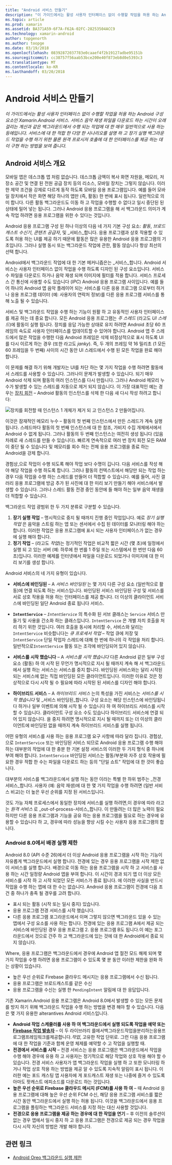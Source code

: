 ```yaml
---
title: "Android 서비스 만들기"
description: "이 가이드에서는 활성 사용자 인터페이스 없이 수행할 작업을 허용 하는 Android 구성 요소인 Xamarin.Android 서비스. 서비스 음악 재생 파일을 다운로드 하는 시간이 오래 걸리는 계산과 같은 백그라운드에서 수행 되는 작업에 대 한 매우 일반적으로 사용 하는 등에입니다. 서비스에 대 한 적합 한 다양 한 시나리오를 설명 하 고 장기 실행 백그라운드 작업을 수행 하기 위한 물론 원격 프로시저 호출에 대 한 인터페이스를 제공 하는 데이 구현 하는 방법을 보여 줍니다."
ms.topic: article
ms.prod: xamarin
ms.assetid: BA371A59-6F7A-F62A-02FC-28253504ACC9
ms.technology: xamarin-android
author: topgenorth
ms.author: toopge
ms.date: 03/19/2018
ms.openlocfilehash: 08392872037783e0caaef4f2b19127adbe95151b
ms.sourcegitcommit: cc38757f56aab53bce200e40f873eb8d0e5393c3
ms.translationtype: MT
ms.contentlocale: ko-KR
ms.lasthandoff: 03/20/2018
---
```

# <a name="creating-android-services"></a>Android 서비스 만들기

_이 가이드에서는 활성 사용자 인터페이스 없이 수행할 작업을 허용 하는 Android 구성 요소인 Xamarin.Android 서비스. 서비스 음악 재생 파일을 다운로드 하는 시간이 오래 걸리는 계산과 같은 백그라운드에서 수행 되는 작업에 대 한 매우 일반적으로 사용 하는 등에입니다. 서비스에 대 한 적합 한 다양 한 시나리오를 설명 하 고 장기 실행 백그라운드 작업을 수행 하기 위한 물론 원격 프로시저 호출에 대 한 인터페이스를 제공 하는 데이 구현 하는 방법을 보여 줍니다._

## <a name="android-services-overview"></a>Android 서비스 개요

모바일 앱은 데스크톱 앱 처럼 없습니다. 데스크톱 금액이 복사 화면 자원을, 메모리, 저장소 공간 및 연결 된 전원 공급 장치 등의 리소스, 모바일 장치는 그렇지 않습니다. 이러한 제약 조건을 강제로 다르게 동작 하도록 모바일 응용 프로그램입니다. 예를 들어 모바일 장치에서 작은 화면 해당 하나의 앱만 (즉, 활동) 한 번에 표시 됩니다. 일반적으로 의미 합니다. 다른 활동 백그라운드도 이동 하 고 작업을 수행할 수 없다고 일시 중단된 된 상태에 밀어 넣는 됩니다. 그러나 Android 응용 프로그램을 해 서 백그라운드 의미가 계속 작업 하려면 응용 프로그램을 위한 수 있다는 것입니다. 

Android 응용 프로그램 구성 된 하나 이상의 다음 네 가지 기본 구성 요소: _활동_, _브로드캐스트 수신기_, _콘텐츠 공급자_, 및 _서비스_합니다. 응용 프로그램과 상호 작용할 수 있도록 허용 하는 UI를 제공 하기 때문에 활동은 많은 유용한 Android 응용 프로그램의 기초입니다. 그러나 실행 동시 또는 백그라운드 작업에 관한, 활동 않습니다 항상 최선의 선택 합니다.
 
Android에서 백그라운드 작업에 대 한 기본 메커니즘은는 _서비스_합니다. Android 서비스는 사용자 인터페이스 없이 작업을 수행 하도록 디자인 된 구성 요소입니다. 서비스 수 파일을 다운로드 하거나 음악 재생 되며 이미지에 필터를 적용 합니다. 서비스 프로세스 간 통신에 사용할 수도 있습니다 (_IPC_) Android 응용 프로그램 사이입니다. 예를 들어 하나의 Android 앱 음악 플레이어 되는 서비스를 다른 응용 프로그램 으로부터 하거나 응용 프로그램 데이터 (예: 사용자의 연락처 정보)를 다른 응용 프로그램 서비스를 통해 노출 될 수 있습니다. 

서비스 및 백그라운드 작업을 수행 하는 기능이 원활 하 고 유동적인 사용자 인터페이스를 제공 하는 데 중요 합니다. 모든 Android 응용 프로그램는 _주 스레드_ (라고도 _UI 스레드_)에 활동이 실행 됩니다. 장치를 응답 가능한 상태로 유지 하려면 Android 초당 60 프레임의 속도로 사용자 인터페이스를 업데이트할 수 있어야 합니다. Android 앱 주 스레드에서 많은 작업을 수행한 다음 Android 프레임은 삭제 비정상적으로 표시 하도록 UI를 다시 이르게 하는 경우 (또한 라고도 _janky_). 즉, 두 개의 프레임 약 16 밀리초 (1 모든 60 프레임을 두 번째) 사이의 시간 동안 UI 스레드에서 수행 된 모든 작업을 완료 해야 합니다. 

이 문제를 해결 하기 위해 개발자는 UI를 차단 하는 몇 가지 작업을 수행 하려면 활동에서 스레드를 사용할 수 있습니다. 그러나이 문제가 발생할 수 있습니다. 되기 매우 Android 삭제 되며 활동의 여러 인스턴스를 다시 만듭니다. 그러나 Android 메모리 누수가 발생할 수 있는 스레드를 자동으로 제거 되지 않습니다. 이 가장 대표적인 예는 경우는 [장치 회전](~/android/app-fundamentals/handling-rotation.md) &ndash; Android 활동의 인스턴스를 삭제 한 다음 새 다시 작성 하려고 합니다:

![장치를 회전할 때 인스턴스 1 개체가 제거 되 고 인스턴스 2 만들어집니다.](images/image-01.png)

이것은 잠재적인 메모리 누수 &ndash; 활동의 첫 번째 인스턴스에서 만든 스레드가 계속 실행 됩니다. 스레드마다 활동의 첫 번째 인스턴스에 대 한 참조, 가비지 수집 개체에서에서 Android 수 없게 됩니다. 그러나 활동의 두 번째 인스턴스는 여전히 생성 됩니다 (있음 차례로 새 스레드를 만들 수 있습니다). 빠르게 연속적으로 여러 번 장치 회전 모든 RAM이 중단 될 수 있습니다 및 메모리를 회수 하는 전체 응용 프로그램을 종료 하는 Android을 강제 합니다.

경험상,으로 작업이 수행 되도록 해야 작업 보다 수명이 깁니다. 다음 서비스를 작성 해야 해당 작업을 수행 하도록 합니다. 그러나 활동의 컨텍스트에서 해당만 되는 작업 하는 경우 다음 작업을 수행 하는 스레드를 만들어 더 적합할 수 있습니다. 예를 들어, 사진 갤러리 응용 프로그램에 방금 추가 된 사진에 대 한 미리 보기 만들기 해야 서비스에서 발생할 수 있습니다. 그러나 스레드 활동 전경 중인 동안에 들 해야 하는 일부 음악 재생을 더 적합할 수 있습니다.

백그라운드 작업 광범위 한 두 가지 분류로 구분할 수 있습니다.

1. **장기 실행 작업** &ndash; 명시적으로 중지 될 때까지 진행 중인 작업입니다. 예로 _장기 실행 작업_ 은 음악을 스트림 하는 앱 또는 센서에서 수집 된 데이터를 모니터링 해야 하는 합니다. 이러한 작업은 응용 프로그램에 표시 되는 사용자 인터페이스가 없는 경우에 실행 해야 합니다.
2. **정기 작업** &ndash; (라고도 _작업_)는 정기적인 작업은 비교적 짧은 시간 (몇 초)에 일정에서 실행 되 고 있는 서버 (예: 하루에 한 번를 1 주일 또는 시스템에서 한 번만 다음 60 초)입니다. 이러한 예제를 인터넷에서 파일을 다운로드 되었거나 이미지에 대 한 미리 보기를 생성 합니다.

Android 서비스의 네 가지 유형이 있습니다.

* **서비스에 바인딩된** &ndash; A _서비스 바인딩된_ 는 몇 가지 다른 구성 요소 (일반적으로 활동)에 연결 되도록 하는 서비스입니다. 바인딩된 서비스 바인딩된 구성 및 서비스를 서로 상호 작용을 허용 하는 인터페이스를 제공 합니다. 더 이상의 클라이언트 서비스에 바인딩된 일단 Android 종료 됩니다 서비스. 

* **`IntentService`** &ndash;  _`IntentService`_  의 특수화 된 서브 클래스는 `Service` 서비스 만들기 및 사용을 간소화 하는 클래스입니다. `IntentService` 은 개별 자치 호출을 처리 하기 위한 것입니다. 여러 호출을 동시에 처리할 수, 서비스와 달리는 `IntentService` 비슷합니다는 _큐 프로세서 작업_ &ndash; 작업 큐에 저장 및 `IntentService` 단일 작업자 스레드에 대해 한 번에 하나의 각 작업을 처리 합니다. 일반적으로`IntentService` 활동 또는 조각에 바인딩되어 있지 않습니다. 

* **서비스를 시작 했습니다** &ndash; A _서비스를 시작 했습니다_ 다른 Android 같은 일부 구성 요소 (활동) 하 여 시작 된 무언가 명시적으로 지시 될 때까지 계속 해 서 백그라운드에서 실행 하는 서비스는 서비스를 중지 합니다. 바인딩된 서비스와는 달리 시작된 되는 서비스에 없는 직접 바인딩된 모든 클라이언트입니다. 이러한 이유로 것은 정상적으로 다시 시작 될 수 필요에 따라 시작된 된 서비스를 디자인 해야 합니다.

* **하이브리드 서비스** &ndash; A _하이브리드 서비스_ 는의 특성을 가진 서비스는 _서비스를 시작 했습니다_ 및 _서비스 바인딩된_합니다. 구성 요소는 해당 인스턴스에 바인딩됩니다 하거나 일부 이벤트에 의해 시작 될 수 있습니다 하 여 하이브리드 서비스를 시작할 수 있습니다. 클라이언트 구성 요소 수도 있습니다 하이브리드 서비스에 연결 되어 있지 않습니다. 을 중지 하려면 명시적으로 지시 될 때까지 또는 더 이상의 클라이언트에 바인딩된 없을 때까지 계속 하이브리드 서비스를 실행 됩니다.

어떤 유형의 서비스를 사용 하는 응용 프로그램 요구 사항에 따라 달라 집니다. 경험상,으로 `IntentService` 또는 바인딩된 서비스 되므로 Android 응용 프로그램 수행 해야 하는 대부분의 작업에 대 한 충분 한 기본 설정 서비스의 이러한 두 가지 형식 중 하나에 부여 해야 합니다. `IntentService` 바인딩된 서비스는 활동/부분와 자주 상호 작용에 필요한 경우 적합 한 수는 파일을 다운로드 하는 등의 "단일 쇼트" 작업에 대 한 것이 좋습니다. 

대부분의 서비스를 백그라운드에서 실행 하는 동안 이라는 특별 한 하위 범주는 _전경 서비스_합니다. 사용자 (예: 음악 재생)에 대 한 몇 가지 작업을 수행 하려면 (일반 서비스 비교)는 더 높은 우선 순위를 지정 된 서비스입니다. 

것도 가능 자체 프로세스에서 동일한 장치에 서비스를 실행 하려면,이 경우에 따라 라고는 _원격 서비스_ 로 _out-of-process-서비스_합니다. 이 만들려는 더 많은 노력이 필요 하지만 다른 응용 프로그램과 기능을 공유 하는 응용 프로그램을 필요로 하는 경우에 유용할 수 있습니다 하 고, 경우에 따라 성능을 향상 시킬 수는 사용자 응용 프로그램의 합니다. 

### <a name="background-execution-limits-in-android-80"></a>Android 8.0에서 배경 실행 제한

Android 8.0 (API 수준 26)에서 더 이상 Android 응용 프로그램을 시작 하는 기능이 자유롭게 백그라운드에서 실행 합니다. 전경에 있는 경우 응용 프로그램을 시작 제한 없이 서비스를 실행 합니다. 배경으로 이동 하는 응용 프로그램을 시작 하 고 서비스를 사용 하는 시간 일정량 Android 앱을 부여 합니다. 이 시간이 경과 되기 앱 더 이상 모든 서비스를 시작 하 고 시작 되었던 모든 서비스가 종료 됩니다. 에 이러한 사실을 반드시 작업을 수행 하는 앱에 대 한 수는 없습니다. Android 응용 프로그램이 전경에 다음 조건 중 하나가 충족 될 경우를 고려 합니다.

* 표시 되는 활동 (시작 또는 일시 중지) 있습니다.
* 응용 프로그램 전경 서비스를 시작 했습니다.
* 다른 응용 프로그램 포그라운드에서 이며 그렇지 않으면 백그라운드 있을 수 있는 앱에서 구성 요소를 사용 하는 합니다. 전경에 있는 응용 프로그램 A에서 제공 되는 서비스에 바인딩된 경우 응용 프로그램 2. 응용 프로그램 B도 됩니다.이 예는 포그라운드에서 것으로 간주 하 고 백그라운드에 있는 것에 대 한 Android에서 종료 되지 않습니다.

Where, 응용 프로그램은 백그라운드에서 경우에 Android 앱 절전 모드 해제 되며 몇 가지 작업을 수행 하려면 응용 프로그램이 수 있도록 몇 분 동안 이러한 제한을 완화 하는 상황이 있습니다.
* 높은 우선 순위로 Firebase 클라우드 메시지는 응용 프로그램에서 수신 됩니다.
* 응용 프로그램은 브로드캐스트를 같은 수신 
* 응용 프로그램을 수신는 실행 한 `PendingIntent` 알림에 대 한 응답입니다.

기존 Xamarin.Android 응용 프로그램은 Android 8.0에서 발생할 수 있는 모든 문제를 방지 하기 위해 백그라운드 작업을 수행 하는 방법을 변경 해야 할 수 있습니다. 다음은 몇 가지 유용한 alterantives Android 서비스입니다.

* **Android 작업 스케줄러를 사용 하 여 백그라운드에서 실행 되도록 작업을 예약 또는 [Firebase 작업 발송자](~/android/platform/firebase-job-dispatcher.md)**  &ndash; 이 두 라이브러리 를에서백그라운드작업을분리하는응용프로그램프레임워크를제공합니다._작업_, 고유한 작업 단위로. 그런 다음 응용 프로그램에 대 한 작업을 기준과 함께 운영 체제를 예약할 수 고 작업을 실행할 때.
* **전경에서 서비스를 시작** &ndash; 전경 서비스는 응용 프로그램은 백그라운드에서 작업을 수행 해야 경우에 유용 하 고 사용자는 정기적으로 해당 작업와 상호 작용 해야 할 수 있습니다. 전경 서비스 사용자가 앱 백그라운드 작업을 실행 하 고 또한 모니터링 하거나 작업 상호 작용 하는 방법을 제공 알 수 있도록 지속적 알림이 표시 됩니다. 이러한 예는 포드 캐스팅 앱 사용자에 게 포드캐스트 재생 또는 나중에 즐겨 수 있도록 아마도 팟캐스트 에피소드를 다운로드 하는 것입니다. 
* **높은 우선 순위로 Firebase 클라우드 메시지 (FCM)를 사용 하 여** &ndash; 때 Android 응용 프로그램에 대해 높은 우선 순위 FCM 수신, 해당 응용 프로그램 서비스를 짧은 시간 동안 백그라운드에서 실행 하는 허용 됩니다. 이것을 백그라운드에서 응용 프로그램을 폴링하는 백그라운드 서비스를 지정 하는 대신 사용할 것입니다. 
* **전경으로 응용 프로그램을 제공 하는 경우에 대 한 작업을 연기** &ndash; 후 이전의 솔루션이 없는 경우 앱에서 일시 중지 하 고 응용 프로그램은 전경으로 제공 되는 경우 작업을 다시 시작 자신의 방법은 개발 해야 합니다.

## <a name="related-links"></a>관련 링크

* [Android Oreo 백그라운드 실행 제한](https://www.youtube.com/watch?v=Pumf_4yjTMc)